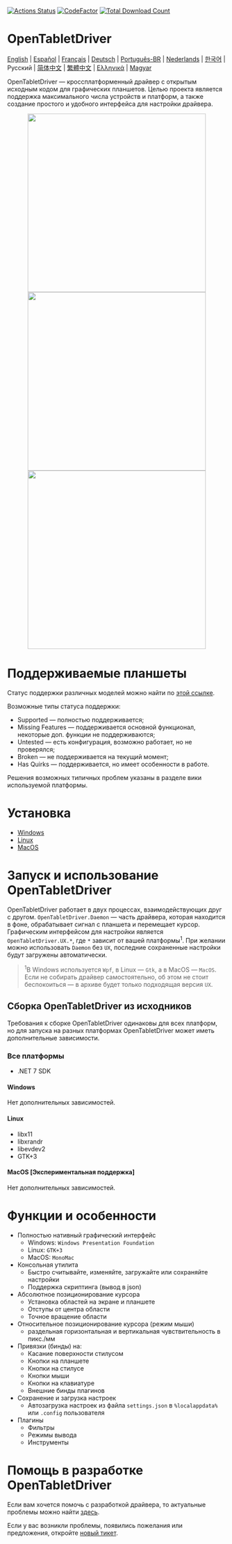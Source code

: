 [![Actions Status](https://github.com/OpenTabletDriver/OpenTabletDriver/workflows/.NET%20CI/badge.svg)](https://github.com/OpenTabletDriver/OpenTabletDriver/actions) [![CodeFactor](https://www.codefactor.io/repository/github/OpenTabletDriver/OpenTabletDriver/badge/master)](https://www.codefactor.io/repository/github/OpenTabletDriver/OpenTabletDriver/overview/master) [![Total Download Count](https://img.shields.io/github/downloads/OpenTabletDriver/OpenTabletDriver/total.svg)](https://github.com/OpenTabletDriver/OpenTabletDriver/releases/latest)

# OpenTabletDriver

[English](../README.md) | [Español](README_ES.md) | [Français](README_FR.md) | [Deutsch](README_DE.md) | [Português-BR](README_PTBR.md) | [Nederlands](README_NL.md) | [한국어](README_KO.md) | Русский | [简体中文](README_CN.md) | [繁體中文](README_TW.md) | [Ελληνικά](README_EL.md) | [Magyar](README_HU.md)

OpenTabletDriver — кроссплатформенный драйвер с открытым исходным кодом для графических планшетов. Целью проекта является поддержка максимального числа устройств и платформ, а также создание простого и удобного интерфейса для настройки драйвера.

<p align="middle">
  <img src="https://i.imgur.com/XDYf62e.png" width="410" align="middle"/>
  <img src="https://i.imgur.com/jBW8NpU.png" width="410" align="middle"/>
  <img src="https://i.imgur.com/ZLCy6wz.png" width="410" align="middle"/>
</p>

# Поддерживаемые планшеты

Статус поддержки различных моделей можно найти по [этой ссылке](https://opentabletdriver.net/Tablets).

Возможные типы статуса поддержки:

- Supported — полностью поддерживается;
- Missing Features — поддерживается основной функционал, некоторые доп. функции не поддерживаются;
- Untested — есть конфигурация, возможно работает, но не проверялся;
- Broken — не поддерживается на текущий момент;
- Has Quirks — поддерживается, но имеет особенности в работе.

Решения возможных типичных проблем указаны в разделе вики используемой платформы.

# Установка

- [Windows](https://opentabletdriver.net/Wiki/Install/Windows)
- [Linux](https://opentabletdriver.net/Wiki/Install/Linux)
- [MacOS](https://opentabletdriver.net/Wiki/Install/MacOS)

# Запуск и использование OpenTabletDriver

OpenTabletDriver работает в двух процессах, взаимодействующих друг с другом. `OpenTabletDriver.Daemon` — часть драйвера, которая находится в фоне, обрабатывает сигнал с планшета и перемещает курсор. Графическим интерфейсом для настройки является `OpenTabletDriver.UX.*`, где `*` зависит от вашей платформы<sup>1</sup>. При желании можно использовать `Daemon` без `UX`, последние сохраненные настройки будут загружены автоматически.

> <sup>1</sup>В Windows используется `Wpf`, в Linux — `Gtk`, а в MacOS — `MacOS`. Если не собирать драйвер самостоятельно, об этом не стоит беспокоиться — в архиве будет только подходящая версия `UX`.

## Сборка OpenTabletDriver из исходников

Требования к сборке OpenTabletDriver одинаковы для всех платформ, но для запуска на разных платформах OpenTabletDriver может иметь дополнительные зависимости.

### Все платформы

- .NET 7 SDK

#### Windows

Нет дополнительных зависимостей.

#### Linux

- libx11
- libxrandr
- libevdev2
- GTK+3

#### MacOS [Экспериментальная поддержка]

Нет дополнительных зависимостей.

# Функции и особенности

- Полностью нативный графический интерфейс
  - Windows: `Windows Presentation Foundation`
  - Linux: `GTK+3`
  - MacOS: `MonoMac`
- Консольная утилита
  - Быстро считывайте, изменяйте, загружайте или сохраняйте настройки
  - Поддержка скриптинга (вывод в json)
- Абсолютное позиционирование курсора
  - Установка областей на экране и планшете
  - Отступы от центра области
  - Точное вращение области
- Относительное позиционирование курсора (режим мыши)
  - раздельная горизонтальная и вертикальная чувствительность в пикс./мм
- Привязки (бинды) на:
  - Касание поверхности стилусом
  - Кнопки на планшете
  - Кнопки на стилусе
  - Кнопки мыши
  - Кнопки на клавиатуре
  - Внешние бинды плагинов
- Сохранение и загрузка настроек
  - Автозагрузка настроек из файла `settings.json` в `%localappdata%` или `.config` пользователя
- Плагины
  - Фильтры
  - Режимы вывода
  - Инструменты

# Помощь в разработке OpenTabletDriver

Если вам хочется помочь с разработкой драйвера, то актуальные проблемы можно найти [здесь](https://github.com/OpenTabletDriver/OpenTabletDriver/issues).

Если у вас возникли проблемы, появились пожелания или предложения, откройте [новый тикет](https://github.com/OpenTabletDriver/OpenTabletDriver/issues/new/choose).
